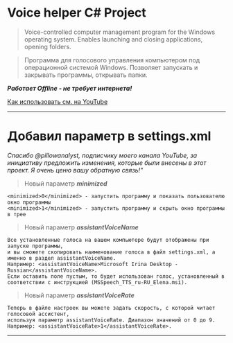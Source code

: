 # Voice helper C# Project

> Voice-controlled computer management program for the Windows operating system. Enables launching and closing applications, opening folders.

> Программа для голосового управления компьютером под операционной системой Windows. Позволяет запускать и закрывать программы, открывать папки.

 ***Работает Offline - не требует интернета!***

[Как использовать см. на YouTube](https://youtu.be/GhmsrFBdQQg?si=CSigJrpOBp8XNLuk)

___
# Добавил параметр в settings.xml
_Спасибо @pillowanalyst, подписчику моего канала YouTube, за инициативу предложить изменения, которые были внесены в этот проект. Я очень ценю вашу обратную связь!"_

> Новый параметр ***minimized***

    <minimized>0</minimized> - запустить программу и показать пользователю окно программы
    <minimized>1</minimized> - запустить программу и скрыть окно программы в трее

> Новый параметр ***assistantVoiceName***

    Все установленные голоса на вашем компьютере будут отображены при запуске программы,
    и вы сможете скопировать наименование голоса в файл settings.xml, а именно в раздел assistantVoiceName.
    Например: <assistantVoiceName>Microsoft Irina Desktop - Russian</assistantVoiceName>.
    Если оставить поле пустым, то будет использован голос, установленный в соответствии с инструкцией (MSSpeech_TTS_ru-RU_Elena.msi).

> Новый параметр ***assistantVoiceRate***

    Теперь в файле настроек вы можете задать скорость, с которой читает голосовой ассистент,
    используя параметр assistantVoiceRate. Диапазон значений от 0 до 9. Например: <assistantVoiceRate>1</assistantVoiceRate>.
___
